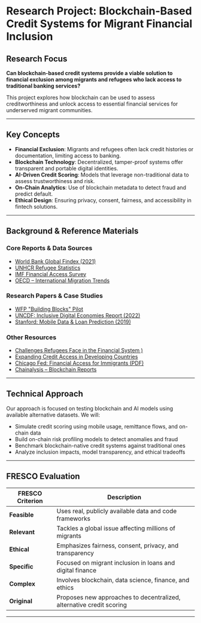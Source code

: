 # Research Project: Blockchain-Based Credit Systems for Migrant Financial Inclusion

## Research Focus

**Can blockchain-based credit systems provide a viable solution
to financial exclusion among migrants and refugees who lack
access to traditional banking services?**

This project explores how blockchain can be used to assess creditworthiness and
unlock access to essential financial services for underserved migrant
communities.

---

## Key Concepts

- **Financial Exclusion**: Migrants and refugees often lack credit histories or
  documentation, limiting access to banking.
- **Blockchain Technology**: Decentralized, tamper-proof systems offer
  transparent and portable digital identities.
- **AI-Driven Credit Scoring**: Models that leverage non-traditional data to
  assess trustworthiness and risk.
- **On-Chain Analytics**: Use of blockchain metadata to detect fraud and predict
  default.
- **Ethical Design**: Ensuring privacy, consent, fairness, and accessibility in
  fintech solutions.

---

## Background & Reference Materials

### Core Reports & Data Sources

- [World Bank Global Findex (2021)](https://globalfindex.worldbank.org/)
- [UNHCR Refugee Statistics](https://www.unhcr.org/refugee-statistics)
- [IMF Financial Access Survey](https://data.imf.org/en/datasets/IMF.STA:FAS)
- [OECD – International Migration Trends](https://www.oecd.org/en/topics/sub-issues/international-migration-trends.html)

### Research Papers & Case Studies

- [WFP "Building Blocks" Pilot](https://innovation.wfp.org/project/building-blocks)
- [UNCDF: Inclusive Digital Economies Report (2022)](https://migrantmoney.uncdf.org/resources/research/migrant-money-annual-report-2022/)
- [Stanford: Mobile Data & Loan Prediction (2019)](https://arxiv.org/pdf/1712.05840)

### Other Resources

- [Challenges Refugees Face in the Financial System )](https://www.migrationpolicy.org/article/refugees-migrants-financial-inclusion)
- [Expanding Credit Access in Developing Countries](https://migrantmoney.uncdf.org/resources/insights/expanding-access-to-credit-in-developing-countries-a-case-study-of-a-digital-migrant-backed-loan-by-symplifi/)
- [Chicago Fed: Financial Access for Immigrants (PDF)](https://www.chicagofed.org/~/media/others/region/financial-access-for-immigrants/lessons-from-diverse-perspectives-pdf.pdf)
- [Chainalysis – Blockchain Reports](https://www.chainalysis.com/reports/)

---

## Technical Approach

Our approach is focused on testing blockchain and AI models using available
alternative datasets. We will:

- Simulate credit scoring using mobile usage, remittance flows, and on-chain
  data
- Build on-chain risk profiling models to detect anomalies and fraud
- Benchmark blockchain-native credit systems against traditional ones
- Analyze inclusion impacts, model transparency, and ethical tradeoffs

---

## FRESCO Evaluation

| FRESCO Criterion | Description |
|------------------|-------------|
| **Feasible** | Uses real, publicly available data and code frameworks |
| **Relevant** | Tackles a global issue affecting millions of migrants |
| **Ethical** | Emphasizes fairness, consent, privacy, and transparency |
| **Specific** | Focused on migrant inclusion in loans and digital finance |
| **Complex** | Involves blockchain, data science, finance, and ethics |
| **Original** | Proposes new approaches to decentralized, alternative credit scoring|

---

